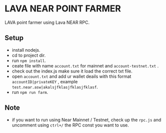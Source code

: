 # LAVA NEAR POINT FARMER

LAVA point farmer using Lava NEAR RPC.

## Setup
- install nodejs.
- cd to project dir.
- run ```npm install```.
- ceate file with name ```account.txt``` for mainnet and ```account-testnet.txt``` .
- check out the index.js make sure it load the correct txt file.
- open ```account.txt``` and add ur wallet deails with this format ```accountID|privateKEY``` , example ```test.near.asw|akalsjfklasjfklasjfklasf```.
- run ```npm run farm```.

## Note
- if you want to run using Near Mainnet / Testnet, check up the ```rpc.js``` and uncomment using ```ctrl+/``` the RPC const you want to use.


